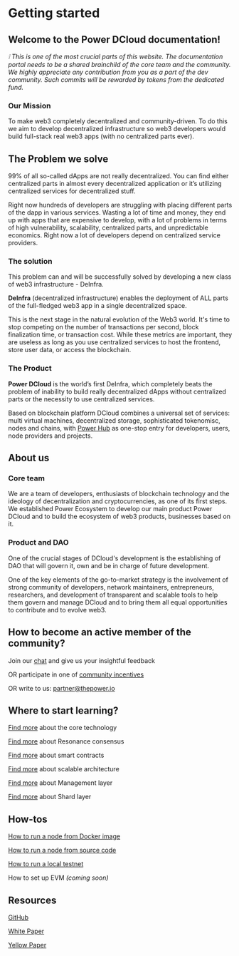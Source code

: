 # Getting started

## Welcome to the Power DCloud documentation! 

*:grey_exclamation: This is one of the most crucial parts of this website. The documentation portal needs to be a shared brainchild of the core team and the community. We highly appreciate any contribution from you as a part of the dev community. Such commits will be rewarded by tokens from the dedicated fund.*
<!---
**The documentation portal has the following main sections**
**General:** Basics - how to get started, basic terms, answers to basic questions
**Explore:** a deep dive into the fundamentals of our technology, describing the functionality of the core modules, elements, and logical layers of the network
**Build:** simple and powwow-guidelines for developers
**Maintain:** all the documents for node providers will be here - how to run a node, answers to basic questions
**Ecosystem:** documentation for Ecosystem projects, how to get tokens, how to test features, how to get development grants
**Community:** documentation for community members, clear guidelines for active participation in the project improvement and getting rewards for it
!этот текст сделать видимым как утвердим и поправим структуру документации
--->

### Our Mission
To make web3 completely decentralized and community-driven. To do this we aim to develop decentralized infrastructure so web3 developers would build full-stack real web3 apps (with no centralized parts ever).

## The Problem we solve

99% of all so-called dApps are not really decentralized. You can find either centralized parts in almost every decentralized application or it’s utilizing centralized services for decentralized stuff.

Right now hundreds of developers are struggling with placing different parts of the dapp in various services. Wasting a lot of time and money, they end up with apps that are expensive to develop, with a lot of problems in terms of high vulnerability, scalability, centralized parts, and unpredictable economics. Right now a lot of developers depend on centralized service providers.

### The solution

This problem can and will be successfully solved by developing a new class of web3 infrastructure - DeInfra.

**DeInfra** (decentralized infrastructure) enables the deployment of ALL parts of the full-fledged web3 app in a single decentralized space.

This is the next stage in the natural evolution of the Web3 world. It's time to stop competing on the number of transactions per second, block finalization time, or transaction cost. While these metrics are important, they are useless as long as you use centralized services to host the frontend, store user data, or access the blockchain.

### The Product

**Power DCloud** is the world’s first DeInfra, which completely beats the problem of inability to build really decentralized dApps without centralized parts or the necessity to use centralized services.

Based on blockchain platform DCloud combines a universal set of services: multi virtual machines, decentralized storage, sophisticated tokenomisc, nodes and chains, with [Power Hub](https://hub.thepower.io/) as one-stop entry for developers, users, node providers and projects.

## About us

### Core team

We are a team of developers, enthusiasts of blockchain technology and the ideology of decentralization and cryptocurrencies, as one of its first steps. We established Power Ecosystem to develop our main product Power DCloud and to build the ecosystem of web3 products, businesses based on it.

### Product and DAO

One of the crucial stages of DCloud's development is the establishing of DAO that will govern it, own and be in charge of future development.

One of the key elements of the go-to-market strategy is the involvement of strong community of developers, network maintainers, entrepreneurs, researchers, and development of transparent and scalable tools to help them govern and manage DCloud and to bring them all equal opportunities to contribute and to evolve web3.

## How to become an active member of the community?

Join our [chat](https://t.me/thepower_chat) and give us your insightful feedback 

OR participate in one of [community incentives](https://thepower.io/community_page) 

OR write to us: [partner@thepower.io](mailto:partner@thepower.io)

  
## Where to start learning?
[Find more](terms_technologies/technology/01-abstract.md) about the core technology 

[Find more](terms_technologies/technology/03-resonance-consensus.md) about Resonance consensus 

[Find more](sdk/development/smart-contracts/01-intro.md) about smart contracts 

[Find more](terms_technologies/technology/04-scalable-architecture.md) about scalable architecture

[Find more](terms_technologies/technology/07-management-layer.md) about Management layer

[Find more](terms_technologies/technology/08-shards-layer.md) about Shard layer

## How-tos

[How to run a node from Docker image](testnet/phase-1/02-download-build-run-docker.md)

[How to run a node from source code](testnet/phase-1/03-download-build-run-source.md)

[How to run a local testnet](testnet/local-testnet/01-local-testnet.md)

How to set up EVM *(coming soon)*
 

## Resources

[GitHub](https://github.com/thepower)

[White Paper](https://drive.google.com/file/d/1QOUl2ym4g7gMNfyieRw14iotcNgrvtet/view)

[Yellow Paper](https://drive.google.com/file/d/1ohuR8vPP-gtlJNtMEGw6bHT4Qb9VHiEa/view)